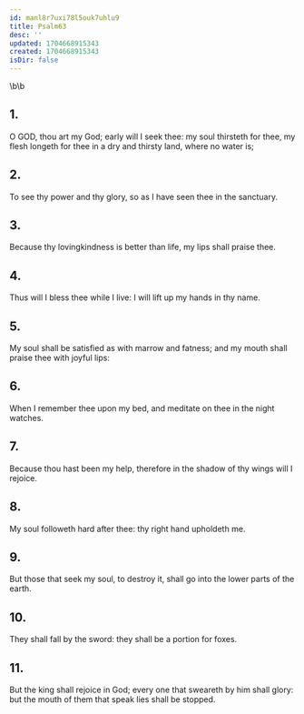 ```yaml
---
id: manl8r7uxi78l5ouk7uhlu9
title: Psalm63
desc: ''
updated: 1704668915343
created: 1704668915343
isDir: false
---
```

\b\b
## 1.
O GOD, thou art my God; early will I seek thee: my soul thirsteth for thee, my flesh longeth for thee in a dry and thirsty land, where no water is;
## 2.
To see thy power and thy glory, so as I have seen thee in the sanctuary.
## 3.
Because thy lovingkindness is better than life, my lips shall praise thee.
## 4.
Thus will I bless thee while I live: I will lift up my hands in thy name.
## 5.
My soul shall be satisfied as with marrow and fatness; and my mouth shall praise thee with joyful lips:
## 6.
When I remember thee upon my bed, and meditate on thee in the night watches.
## 7.
Because thou hast been my help, therefore in the shadow of thy wings will I rejoice.
## 8.
My soul followeth hard after thee: thy right hand upholdeth me.
## 9.
But those that seek my soul, to destroy it, shall go into the lower parts of the earth.
## 10.
They shall fall by the sword: they shall be a portion for foxes.
## 11.
But the king shall rejoice in God; every one that sweareth by him shall glory: but the mouth of them that speak lies shall be stopped.
